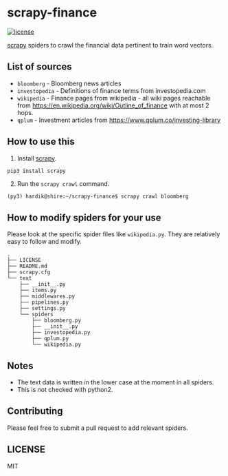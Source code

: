 # scrapy-finance
[![license](https://img.shields.io/github/license/mashape/apistatus.svg)](https://github.com/hardikp/scrapy-finance/blob/master/LICENSE)

[scrapy](https://scrapy.org/) spiders to crawl the financial data pertinent to train word vectors.

## List of sources

* `bloomberg` - Bloomberg news articles
* `investopedia` - Definitions of finance terms from investopedia.com
* `wikipedia` - Finance pages from wikipedia - all wiki pages reachable from https://en.wikipedia.org/wiki/Outline_of_finance with at most 2 hops.
* `qplum` - Investment articles from https://www.qplum.co/investing-library

## How to use this

1. Install [scrapy](https://scrapy.org/).
```bash
pip3 install scrapy
```

2. Run the `scrapy crawl` command.
```
(py3) hardik@shire:~/scrapy-finance$ scrapy crawl bloomberg
```

## How to modify spiders for your use

Please look at the specific spider files like `wikipedia.py`. They are relatively easy to follow and modify.
```
.
├── LICENSE
├── README.md
├── scrapy.cfg
└── text
    ├── __init__.py
    ├── items.py
    ├── middlewares.py
    ├── pipelines.py
    ├── settings.py
    └── spiders
        ├── bloomberg.py
        ├── __init__.py
        ├── investopedia.py
        ├── qplum.py
        └── wikipedia.py
```

## Notes

* The text data is written in the lower case at the moment in all spiders.
* This is not checked with python2.

## Contributing

Please feel free to submit a pull request to add relevant spiders.

## LICENSE

MIT
